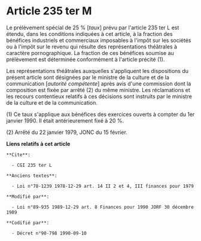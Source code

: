 # Article 235 ter M

Le prélèvement spécial de 25 % [*taux*] prévu par l'article 235 ter L est étendu, dans les conditions indiquées à cet
article, à la fraction des bénéfices industriels et commerciaux imposables à l'impôt sur les sociétés ou à l'impôt sur le
revenu qui résulte des représentations théâtrales à caractère pornographique. La fraction de ces bénéfices soumise au
prélèvement est déterminée conformément à l'article précité (1).

Les représentations théâtrales auxquelles s'appliquent les dispositions du présent article sont désignées par le ministre de
la culture et de la communication [*autorité compétente*] après avis d'une commission dont la composition est fixée par
arrêté (2) du même ministre. Les réclamations et les recours contentieux relatifs à ces décisions sont instruits par le
ministre de la culture et de la communication.

(1) Ce taux s'applique aux bénéfices des exercices ouverts à compter du 1er janvier 1990. Il était antérieurement fixé à  20
%.

(2) Arrêté du 22 janvier 1979, JONC du 15 février.

**Liens relatifs à cet article**

	**Cite**:

	  - CGI 235 ter L

	**Anciens textes**:

	  - Loi n°78-1239 1978-12-29 art. 14 II 2 et 4, III finances pour 1979

	**Modifié par**:

	  - Loi n°89-935 1989-12-29 art. 8 Finances pour 1990 JORF 30 décembre 1989

	**Codifié par**:

	  - Décret n°90-798 1990-09-10
